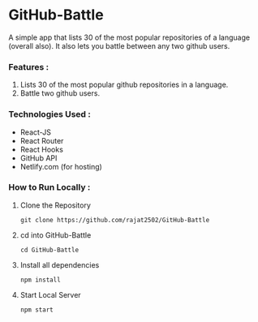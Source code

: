 # GitHub-Battle

A simple app that lists 30 of the most popular repositories of a language (overall also). It also lets you battle between any two github users.

### Features :
 1. Lists 30 of the most popular github repositories in a language.
 2. Battle two github users.
 
### Technologies Used :
  * React-JS
  * React Router
  * React Hooks
  * GitHub API
  * Netlify.com (for hosting)
  
### How to Run Locally :

1. Clone the Repository
  
     `git clone https://github.com/rajat2502/GitHub-Battle`

2. cd into GitHub-Battle
  
      `cd GitHub-Battle`
      
3. Install all dependencies
      
      `npm install`
      
4. Start Local Server
      
      `npm start`
